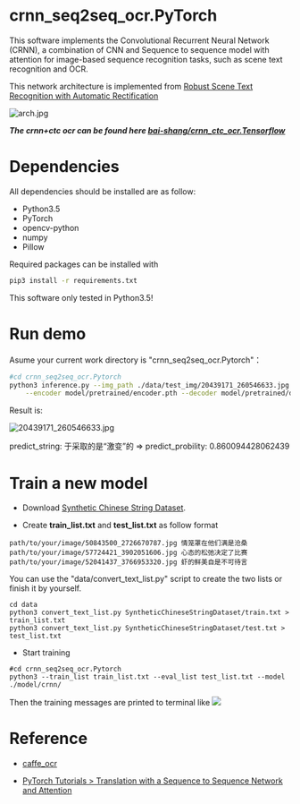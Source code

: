 # crnn_seq2seq_ocr.PyTorch

This software implements the Convolutional Recurrent Neural Network (CRNN), a combination of CNN and Sequence to sequence model with attention for image-based sequence recognition tasks, such as scene text recognition and OCR.  


This network architecture is implemented from [Robust Scene Text Recognition with Automatic Rectification](https://arxiv.org/abs/1603.03915)

![arch.jpg](https://github.com/bai-shang/crnn_seq2seq_ocr.Pytorch/blob/master/data/arch.jpg?raw=true)  


***The crnn+ctc ocr can be found here [bai-shang/crnn_ctc_ocr.Tensorflow](https://github.com/bai-shang/crnn_ctc_ocr.Tensorflow)***


# Dependencies
All dependencies should be installed are as follow:
* Python3.5
* PyTorch
* opencv-python
* numpy
* Pillow

Required packages can be installed with
```bash
pip3 install -r requirements.txt
```

This software only tested in Python3.5!

# Run demo

Asume your current work directory is "crnn_seq2seq_ocr.Pytorch"：  

```bash
#cd crnn_seq2seq_ocr.Pytorch
python3 inference.py --img_path ./data/test_img/20439171_260546633.jpg \
    --encoder model/pretrained/encoder.pth --decoder model/pretrained/decoder.pth
```

Result is:  

![20439171_260546633.jpg](https://github.com/bai-shang/crnn_seq2seq_ocr.Pytorch/blob/master/data/test_img/20439171_260546633.jpg?raw=true)

predict_string: 于采取的是“激变”的 => predict_probility: 0.860094428062439  



# Train a new model

* Download [Synthetic Chinese String Dataset](https://pan.baidu.com/s/1dFda6R3#list/path=%2F).  

* Create **train_list.txt** and **test_list.txt** as follow format
```
path/to/your/image/50843500_2726670787.jpg 情笼罩在他们满是沧桑
path/to/your/image/57724421_3902051606.jpg 心态的松弛决定了比赛
path/to/your/image/52041437_3766953320.jpg 虾的鲜美自是不可待言
```
You can use the "data/convert_text_list.py" script to create the two lists or finish it by yourself.
```
cd data
python3 convert_text_list.py SyntheticChineseStringDataset/train.txt > train_list.txt
python3 convert_text_list.py SyntheticChineseStringDataset/test.txt > test_list.txt
```

* Start training
```
#cd crnn_seq2seq_ocr.Pytorch
python3 --train_list train_list.txt --eval_list test_list.txt --model ./model/crnn/ 
``` 
Then the training messages are printed to terminal like
![](https://github.com/bai-shang/crnn_seq2seq_ocr.Pytorch/blob/master/data/start_train.jpg?raw=true)


# Reference
* [caffe_ocr](https://github.com/senlinuc/caffe_ocr)

* [PyTorch Tutorials >  Translation with a Sequence to Sequence Network and Attention](https://pytorch.org/tutorials/intermediate/seq2seq_translation_tutorial.html)



